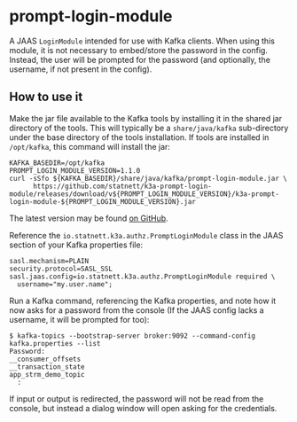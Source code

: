 # prompt-login-module

A JAAS `LoginModule` intended for use with Kafka clients. When using
this module, it is not necessary to embed/store the password in the
config. Instead, the user will be prompted for the password (and
optionally, the username, if not present in the config).

## How to use it

Make the jar file available to the Kafka tools by installing it in the
shared jar directory of the tools. This will typically be a
`share/java/kafka` sub-directory under the base directory of the tools
installation. If tools are installed in `/opt/kafka`, this command
will install the jar:

```shell
KAFKA_BASEDIR=/opt/kafka
PROMPT_LOGIN_MODULE_VERSION=1.1.0
curl -sSfo ${KAFKA_BASEDIR}/share/java/kafka/prompt-login-module.jar \
      https://github.com/statnett/k3a-prompt-login-module/releases/download/v${PROMPT_LOGIN_MODULE_VERSION}/k3a-prompt-login-module-${PROMPT_LOGIN_MODULE_VERSION}.jar
```

The latest version may be found [on GitHub](https://github.com/statnett/k3a-prompt-login-module).

Reference the `io.statnett.k3a.authz.PromptLoginModule` class in
the JAAS section of your Kafka properties file:

```properties
sasl.mechanism=PLAIN
security.protocol=SASL_SSL
sasl.jaas.config=io.statnett.k3a.authz.PromptLoginModule required \
  username="my.user.name";
```

Run a Kafka command, referencing the Kafka properties, and note how it
now asks for a password from the console (If the JAAS config lacks a
username, it will be prompted for too):

```shell
$ kafka-topics --bootstrap-server broker:9092 --command-config kafka.properties --list
Password:
__consumer_offsets
__transaction_state
app_strm_demo_topic
  :
```

If input or output is redirected, the password will not be read from
the console, but instead a dialog window will open asking for the
credentials.
